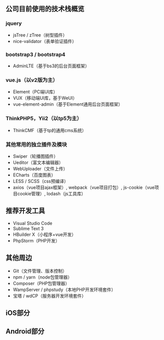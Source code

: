 ## 公司目前使用的技术栈概览
### jquery
* jsTree / zTree（树型插件）
* nice-validator（表单验证插件）

### bootstrap3 / bootstrap4
* AdminLTE（基于bs3的后台页面框架）

### vue.js（以v2版为主）
* Element（PC端UI库）
* VUX（移动端UI库，基于WeUI）
* vue-element-admin（基于Element通用后台页面框架）

### ThinkPHP5，Yii2（以tp5为主）
* ThinkCMF（基于tp的通用cms系统）

### 其他常用的独立插件及模块
* Swiper（轮播图插件）
* Ueditor（富文本编辑器）
* WebUploader（文件上传）
* ECharts（百度图表）
* LESS / SCSS（css预编译）
* axios（vue项目ajax框架）, webpack（vue项目打包）, js-cookie（vue项目cookie管理）, lodash（js工具库）

## 推荐开发工具
* Visual Studio Code
* Sublime Text 3
* HBuilder X（小程序+vue开发）
* PhpStorm（PHP开发）

## 其他周边
* Git（文件管理、版本控制）
* npm / yarn（node包管理器）
* Composer（PHP包管理器）
* WampServer / phpstudy（本地PHP开发环境套件）
* 宝塔 / wdCP（服务器开发环境套件）

## iOS部分

## Android部分
